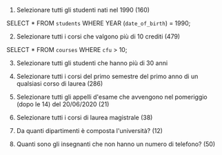 1. Selezionare tutti gli studenti nati nel 1990 (160)

SELECT \*
FROM `students`
WHERE YEAR (`date_of_birth`) = 1990;

2. Selezionare tutti i corsi che valgono più di 10 crediti (479)

SELECT \*
FROM `courses`
WHERE `cfu` > 10;

3. Selezionare tutti gli studenti che hanno più di 30 anni

4. Selezionare tutti i corsi del primo semestre del primo anno di un qualsiasi corso di
   laurea (286)

5. Selezionare tutti gli appelli d'esame che avvengono nel pomeriggio (dopo le 14) del
   20/06/2020 (21)

6. Selezionare tutti i corsi di laurea magistrale (38)

7. Da quanti dipartimenti è composta l'università? (12)

8. Quanti sono gli insegnanti che non hanno un numero di telefono? (50)

